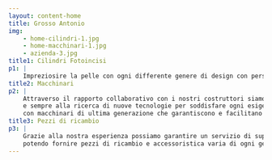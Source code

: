 ```yaml
---
layout: content-home
title: Grosso Antonio
img:
    - home-cilindri-1.jpg
    - home-macchinari-1.jpg
    - azienda-3.jpg
title1: Cilindri Fotoincisi
p1: |
    Impreziosire la pelle con ogni differente genere di design con personalizzazioni private e possibilità di ESCLUSIVA.
title2: Macchinari
p2: |
    Attraverso il rapporto collaborativo con i nostri costruttori siamo in continua evoluzione
    e sempre alla ricerca di nuove tecnologie per soddisfare ogni esigenza e richiesta del Cliente,
    con macchinari di ultima generazione che garantiscono e facilitano un risultato migliore sul pellame.
title3: Pezzi di ricambio
p3: |
    Grazie alla nostra esperienza possiamo garantire un servizio di supporto tecnico efficiente,
    potendo fornire pezzi di ricambio e accessoristica varia di ogni genere.
---
```

